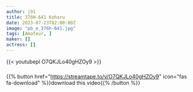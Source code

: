 ```yaml
---
author: j91
title: 376H-641 Koharu
date: 2023-07-23T02:00:00Z
image: "pb_e_376h-641.jpg"
tags: [Amateur, ]
maker: []
actress: []
---
```



{{< youtubepl O7QKJLo40gHZOy9 >}}
###

{{% button href="https://streamtape.to/v/O7QKJLo40gHZOy9" icon="fas fa-download" %}}download this video{{% /button %}}

